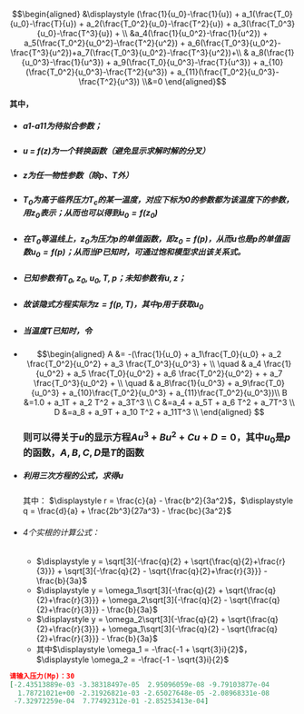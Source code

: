 <!-- ![](https://s2.loli.net/2021/12/25/Z8GpSet5hMrsJEU.png) -->

$$\begin{aligned}
&\displaystyle (\frac{1}{u_0}-\frac{1}{u}) + a_1(\frac{T_0}{u_0}-\frac{T}{u}) + a_2(\frac{T_0^2}{u_0}-\frac{T^2}{u}) + a_3(\frac{T_0^3}{u_0}-\frac{T^3}{u}) + \\ 
&a_4(\frac{1}{u_0^2}-\frac{1}{u^2}) +
 a_5(\frac{T_0^2}{u_0^2}-\frac{T^2}{u^2}) + a_6(\frac{T_0^3}{u_0^2}-\frac{T^3}{u^2})+a_7(\frac{T_0^3}{u_0^2}-\frac{T^3}{u^2})+\\
 &  a_8(\frac{1}{u_0^3}-\frac{1}{u^3}) +  a_9(\frac{T_0}{u_0^3}-\frac{T}{u^3}) + a_{10}(\frac{T_0^2}{u_0^3}-\frac{T^2}{u^3}) + a_{11}(\frac{T_0^2}{u_0^3}-\frac{T^2}{u^3}) \\&=0
\end{aligned}$$
#### 其中，
 - ##### a1-a11为待拟合参数；
 - ##### u = f(z)为一个转换函数（避免显示求解时解的分叉）
 - ##### z为任一物性参数（除p、T外）
 - ##### $T_0$为高于临界压力$T_c$的某一温度，对应下标为0的参数都为该温度下的参数，用$z_0$表示；从而也可以得到$u_0 = f(z_0)$
 - ##### 在$T_0$等温线上，$z_0$为压力p的单值函数，即$z_0 = f(p)$，从而u也是p的单值函数$u_0 = f(p)$；从而当P已知时，可通过饱和模型求出该关系式。
 - ##### 已知参数有$T_0,z_0,u_0,T,p$；未知参数有$u,z$；
 - ##### 故该隐式方程实际为$z = f(p,T)$，其中p用于获取$u_0$

- ##### 当温度$T$已知时，令
 -  $$\begin{aligned}
    A &= -(\frac{1}{u_0} + a_1\frac{T_0}{u_0} + a_2 \frac{T_0^2}{u_0^2} + a_3 \frac{T_0^3}{u_0^3} + \\
    \quad & a_4 \frac{1}{u_0^2} + a_5 \frac{T_0}{u_0^2} + a_6 \frac{T_0^2}{u_0^2} + + a_7 \frac{T_0^3}{u_0^2} + \\
    \quad & a_8\frac{1}{u_0^3} + a_9\frac{T_0}{u_0^3} + a_{10}\frac{T_0^2}{u_0^3} + a_{11}\frac{T_0^2}{u_0^3})\\
    B &=1.0 + a_1T + a_2 T^2 + a_3T^3 \\
    C &=a_4 + a_5T + a_6 T^2 + a_7T^3 \\
    D &=a_8 + a_9T + a_10 T^2 + a_11T^3 \\   
 \end{aligned}
    $$
    ### 则可以得关于$u$的显示方程$Au^3+Bu^2+Cu+D = 0$，其中$u_0$是$p$的函数，$A,B,C,D$是$T$的函数
 - ##### 利用三次方程的公式，求得u
   其中： $\displaystyle r = \frac{c}{a} - \frac{b^2}{3a^2}$，$\displaystyle q = \frac{d}{a} + \frac{2b^3}{27a^3} - \frac{bc}{3a^2}$
 - ###### 4个实根的计算公式：
     - $\displaystyle y = \sqrt[3]{-\frac{q}{2} + \sqrt{\frac{q}{2}+\frac{r}{3}}} + \sqrt[3]{-\frac{q}{2} - \sqrt{\frac{q}{2}+\frac{r}{3}}} - \frac{b}{3a}$
     - $\displaystyle y = \omega_1\sqrt[3]{-\frac{q}{2} + \sqrt{\frac{q}{2}+\frac{r}{3}}} + \omega_2\sqrt[3]{-\frac{q}{2} - \sqrt{\frac{q}{2}+\frac{r}{3}}} - \frac{b}{3a}$
     - $\displaystyle y = \omega_2\sqrt[3]{-\frac{q}{2} + \sqrt{\frac{q}{2}+\frac{r}{3}}} + \omega_1\sqrt[3]{-\frac{q}{2} - \sqrt{\frac{q}{2}+\frac{r}{3}}} - \frac{b}{3a}$
     - 其中$\displaystyle \omega_1 = -\frac{-1 + \sqrt{3}i}{2}$，$\displaystyle \omega_2 = -\frac{-1 - \sqrt{3}i}{2}$


``` json
请输入压力(Mp)：30
[-2.43513889e-03 -3.38318497e-05  2.95096059e-08 -9.79103877e-04
  1.78721021e+00 -2.31926821e-03 -2.65027648e-05 -2.08968331e-08
 -7.32972259e-04  7.77492312e-01 -2.85253413e-04]
 ```

